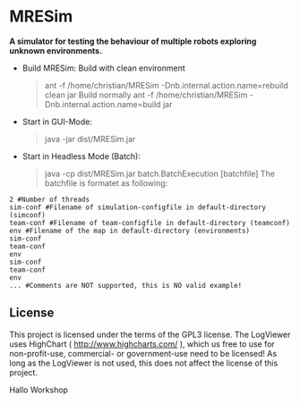 # MRESim

**A simulator for testing the behaviour of multiple robots exploring unknown environments.**

- Build MRESim:
  Build with clean environment

  > ant -f /home/christian/MRESim -Dnb.internal.action.name=rebuild clean jar
  > Build normally
  > ant -f /home/christian/MRESim -Dnb.internal.action.name=build jar

- Start in GUI-Mode:
  > java -jar dist/MRESim.jar
- Start in Headless Mode (Batch):
  > java -cp dist/MRESim.jar batch.BatchExecution [batchfile]
  > The batchfile is formatet as following:

```
2 #Number of threads
sim-conf #Filename of simulation-configfile in default-directory (simconf)
team-conf #Filename of team-configfile in default-directory (teamconf)
env #Filename of the map in default-directory (environments)
sim-conf
team-conf
env
sim-conf
team-conf
env
... #Comments are NOT supported, this is NO valid example!
```

## License

This project is licensed under the terms of the GPL3 license.
The LogViewer uses HighChart ( http://www.highcharts.com/ ), which us free to use for non-profit-use, commercial- or government-use need to be licensed! As long as the LogViewer is not used, this does not affect the license of this project.

Hallo Workshop
